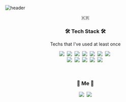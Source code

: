 ![header](https://capsule-render.vercel.app/api?type=soft&color=auto&height=150&section=header&text=HyeonGuKim&fontSize=70&animation=twinkling)

<p align="center">🇰🇷</p>

<h3 align="center">🛠 Tech Stack 🛠</h3>

<p align="center"> Techs that I've used at least once </p>

<p align="center">
  <img src="https://img.shields.io/badge/Python-3766AB?style=flat-square&logo=Python&logoColor=white"/></a>&nbsp 
  <img src="https://img.shields.io/badge/Java-007396?style=flat-square&logo=Java&logoColor=white"/></a>&nbsp 
  <img src="https://img.shields.io/badge/React-61DAFB?style=flat-square&logo=react&logoColor=white"/></a>&nbsp 
  <img src="https://img.shields.io/badge/C-A8B9CC?style=flat-square&logo=C&logoColor=white"/></a>&nbsp 
  <img src="https://img.shields.io/badge/Javascript-ffb13b?style=flat-square&logo=javascript&logoColor=white"/></a>&nbsp 
  <img src="https://img.shields.io/badge/css-1572B6?style=flat-square&logo=css3&logoColor=white"/></a>&nbsp 
  <img src="https://img.shields.io/badge/Go-11B48A?style=flat-square&logo=Go&logoColor=white"/></a>&nbsp 
  <br>
  <img src="https://img.shields.io/badge/firebase-E6B91E?style=flat-square&logo=firebase&logoColor=white"/></a>&nbsp
  <img src="https://img.shields.io/badge/Mysql-092E20?style=flat-square&logo=Mysql&logoColor=white"/></a>&nbsp   
  <img src="https://img.shields.io/badge/HyperledgerFabric-DB3552?style=flat-square&logo=Blockchain.com&logoColor=white"/></a>&nbsp 
  <img src="https://img.shields.io/badge/Ethereum-005571?style=flat-square&logo=Ethereum&logoColor=white"/></a>&nbsp  
  <img src="https://img.shields.io/badge/aws-333664?style=flat-square&logo=amazon-aws&logoColor=white"/></a>&nbsp

</p>

<br>

<h3 align="center"> 🧸 Me 🧸 </h3>
<p align="center">
  <a href="https://blo9.xyz"><img src="https://img.shields.io/badge/Blog-11B48A?style=flat-square&logo=Bloglovin&logoColor=white&link=https://blo9.xyz"/></a>&nbsp
  <a href="mailto:ugnoeyh0390@gmail.com"><img src="https://img.shields.io/badge/Gmail-d14836?style=flat-square&logo=Gmail&logoColor=white&link=ugnoeyh0390@naver.com"/></a>
</p>
<br>
